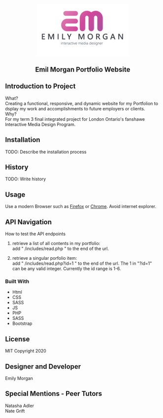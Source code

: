 <div align="center">
  <img src="./images/full_logo.png" alt="logo" width="300">
  <h2>Emil Morgan Portfolio Website</h2>
</div>

## Introduction to Project
What?<br>
Creating a functional, responsive, and dynamic website for my Portfolion to dsplay my work and accomplishments to future employers or clients.<br>
Why?<br>
For my term 3 final integrated project for London Ontario's fanshawe Interactive Media Design Program.<br>

## Installation

TODO: Describe the installation process

## History

TODO: Write history

## Usage
Use a modern Browser such as [Firefox](https://www.mozilla.org/en-CA/firefox/new/) or [Chrome](https://www.google.ca/chrome/?brand=CHBD&gclsrc=aw.ds&&gclid=CjwKCAjw29vsBRAuEiwA9s-0B6zIdw5_qV4ETvbcN4042nlkfk9YggWT_DI1vM4UH4vWB2I0pdWUdhoCBWoQAvD_BwE). Avoid internet explorer.

## API Navigation

How to test the API endpoints<br>

1) retrieve a list of all contents in my portfolio:<br>
add " /includes/read.php " to the end of the url.<br>

2) retrieve a singular porfolio item:<br>
add " /includes/read.php?id=1 " to the end of the url. The 1 in "?id=1" can be any valid integer. Currently the id range is 1-6. <br>


### Built With
<ul>

   <li>Html</li>

   <li>CSS</li>

   <li>SASS</li>
   
   <li>JS</li>
   
   <li>PHP</li>

   <li>SASS</li>

   <li>Bootstrap</li>


</ul>

## License
MIT
Copyright 2020

## Designer and Developer
Emily Morgan<br>

## Special Mentions - Peer Tutors
Natasha Adler<br>
Nate Grift<br>

